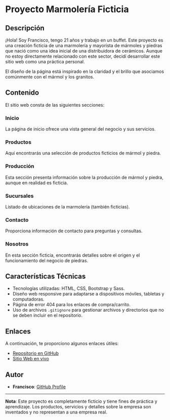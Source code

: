 # Proyecto Marmolería Ficticia

## Descripción

¡Hola! Soy Francisco, tengo 21 años y trabajo en un buffet. Este proyecto es una creación ficticia de una marmolería y mayorista de mármoles y piedras que nació como una idea inicial de una distribuidora de cerámicos. Aunque no estoy directamente relacionado con este sector, decidí desarrollar este sitio web como una práctica personal.

El diseño de la página está inspirado en la claridad y el brillo que asociamos comúnmente con el mármol y los granitos.

## Contenido

El sitio web consta de las siguientes secciones:

### Inicio

La página de inicio ofrece una vista general del negocio y sus servicios.

### Productos

Aquí encontrarás una selección de productos ficticios de mármol y piedra.

### Producción

Esta sección presenta información sobre la producción de mármol y piedra, aunque en realidad es ficticia.

### Sucursales

Listado de ubicaciones de la marmolería (también ficticias).

### Contacto

Proporciona información de contacto para preguntas y consultas.

### Nosotros

En esta sección ficticia, encontrarás detalles sobre el origen y el funcionamiento del negocio de piedras.

## Características Técnicas

- Tecnologías utilizadas: HTML, CSS, Bootstrap y Sass.
- Diseño web responsive para adaptarse a dispositivos móviles, tabletas y computadoras.
- Página de error 404 para los enlaces de compra/carrito.
- Uso de archivos `.gitignore` para gestionar archivos y directorios que no se deben incluir en el repositorio.

## Enlaces

A continuación, te proporciono algunos enlaces útiles:

- [Repositorio en GitHub](https://github.com/franciscobmac/Entrega-Final)
- [Sitio Web en vivo](https://marmolelarte.netlify.app/)

## Autor

- **Francisco**: [GitHub Profile](https://github.com/franciscobmac)

---

**Nota**: Este proyecto es completamente ficticio y tiene fines de práctica y aprendizaje. Los productos, servicios y detalles sobre la empresa son inventados y no representan a una empresa real.
